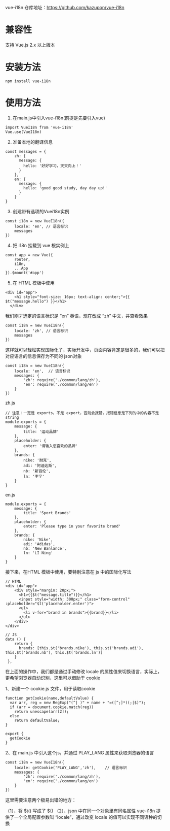 
vue-i18n 仓库地址：https://github.com/kazupon/vue-i18n

# 兼容性
支持 Vue.js 2.x 以上版本

# 安装方法
```node
npm install vue-i18n
```

# 使用方法
1. 在main.js中引入vue-i18n(前提是先要引入vue)
```vue
import VueI18n from 'vue-i18n'
Vue.use(VueI18n)
```
2. 准备本地的翻译信息
```vue
const messages = {
    zh: {
      message: {
        hello: '好好学习，天天向上！'
      }
    },
    en: {
      message: {
        hello: 'good good study, day day up!'
      }
    }
}
```
3. 创建带有选项的Vuei18n实例
```vue
const i18n = new VueI18n({
    locale: 'en', // 语言标识
    messages
})
```
4. 把 i18n 挂载到 vue 根实例上
```vue
const app = new Vue({
    router,
    i18n,
    ...App
}).$mount('#app')
```
5. 在 HTML 模板中使用
```vue
<div id="app">
    <h1 style="font-size: 16px; text-align: center;">{{ $t("message.hello") }}</h1>
  </div>
```
我们刚才选定的语言标识是 “en” 英语，现在改成 “zh” 中文，并查看效果
```vue
const i18n = new VueI18n({
    locale: 'zh', // 语言标识
    messages
})
```
这样就可以轻松实现国际化了，实际开发中，页面内容肯定是很多的，我们可以把对应语言的信息保存为不同的 json对象
```vue
const i18n = new VueI18n({
    locale: 'en',  // 语言标识
    messages: {
        'zh': require('./common/lang/zh'),
        'en': require('./common/lang/en')
    }
})
```
zh.js
```vue
// 注意：一定是 exports，不是 export，否则会报错，报错信息是下列的中的内容不是 string
module.exports = {
    message: {
        title: '运动品牌'
    },
    placeholder: {
        enter: '请输入您喜欢的品牌'
    },
    brands: {
        nike: '耐克',
        adi: '阿迪达斯',
        nb: '新百伦',
        ln: '李宁'
    }
}
```
en.js
```vue
module.exports = {
    message: {
        title: 'Sport Brands'
    },
    placeholder: {
        enter: 'Please type in your favorite brand'
    },
    brands: {
        nike: 'Nike',
        adi: 'Adidas',
        nb: 'New Banlance',
        ln: 'LI Ning'
    }
}
```
接下来，在HTML 模板中使用，要特别注意在 js 中的国际化写法
```vue
// HTML
<div id="app">
    <div style="margin: 20px;">
      <h1>{{$t("message.title")}}</h1>
      <input style="width: 300px;" class="form-control" :placeholder="$t('placeholder.enter')">
      <ul>
        <li v-for="brand in brands">{{brand}}</li>
      </ul>
    </div>
</div>

// JS
data () {
    return {
      brands: [this.$t('brands.nike'), this.$t('brands.adi'), this.$t('brands.nb'), this.$t('brands.ln')]
    }
 },
```
在上面的操作中，我们都是通过手动修改 locale 的属性值来切换语言，实际上，更希望浏览器自动识别，这里可以借助于 cookie

1、新建一个 cookie.js 文件，用于读取cookie
```vue
function getCookie(name,defaultValue) {
  var arr, reg = new RegExp("(^| )" + name + "=([^;]*)(;|$)");
  if (arr = document.cookie.match(reg))
    return unescape(arr[2]);
  else
    return defaultValue;
}

export {
  getCookie
}
```
2、在 main.js 中引入这个js，并通过 PLAY_LANG 属性来获取浏览器的语言
```vue
const i18n = new VueI18n({
    locale: getCookie('PLAY_LANG','zh'),    // 语言标识
    messages: {
        'zh': require('./common/lang/zh'),
        'en': require('./common/lang/en')
    }
})
```
这里需要注意两个极易出错的地方：

（1）、将 $t() 写成了 $()
（2）、json 中在同一个对象里有同名属性
vue-i18n 提供了一个全局配置参数叫 “locale”，通过改变 locale 的值可以实现不同语种的切换


